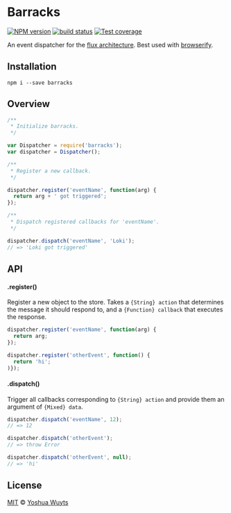 # Barracks
[![NPM version][npm-image]][npm-url] [![build status][travis-image]][travis-url] [![Test coverage][coveralls-image]][coveralls-url]

An event dispatcher for the [flux architecture](http://facebook.github.io/react/blog/2014/05/06/flux.html). Best used with [browserify](https://github.com/substack/node-browserify).

## Installation
````
npm i --save barracks
````

## Overview
````js
/**
 * Initialize barracks.
 */

var Dispatcher = require('barracks');
var dispatcher = Dispatcher();

/**
 * Register a new callback.
 */

dispatcher.register('eventName', function(arg) {
  return arg + ' got triggered';
});

/**
 * Dispatch registered callbacks for 'eventName'.
 */

dispatcher.dispatch('eventName', 'Loki');
// => 'Loki got triggered'
````

## API
#### .register()
Register a new object to the store. Takes a `{String} action` that determines the
message it should respond to, and a `{Function} callback` that executes the response.
````js
dispatcher.register('eventName', function(arg) {
  return arg;
});

dispatcher.register('otherEvent', function() {
  return 'hi';
)});
````

#### .dispatch()
Trigger all callbacks corresponding to `{String} action` and provide them an
argument of `{Mixed} data`.
````js
dispatcher.dispatch('eventName', 12);
// => 12

dispatcher.dispatch('otherEvent');
// => throw Error

dispatcher.dispatch('otherEvent', null);
// => 'hi'
````

## License
[MIT](https://tldrlegal.com/license/mit-license) © [Yoshua Wuyts](yoshuawuyts.com)

[npm-image]: https://img.shields.io/npm/v/barracks.svg?style=flat
[npm-url]: https://npmjs.org/package/barracks
[travis-image]: https://img.shields.io/travis/yoshuawuyts/barracks.svg?style=flat
[travis-url]: https://travis-ci.org/yoshuawuyts/barracks
[coveralls-image]: https://img.shields.io/coveralls/yoshuawuyts/barracks.svg?style=flat
[coveralls-url]: https://coveralls.io/r/yoshuawuyts/barracks?branch=master